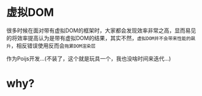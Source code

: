 # 虚拟DOM
很多时候在面对带有虚拟DOM的框架时，大家都会发现效率非常之高，显而易见的将效率提高认为是带有虚拟DOM的结果，其实不然，`虚拟DOM并不会带来性能的飙升`，相反错误使用反而会`拖累DOM渲染层`

作为Poijs开发...(不装了，这个就是玩具一个，我也没啥时间来迭代...)

# why?
